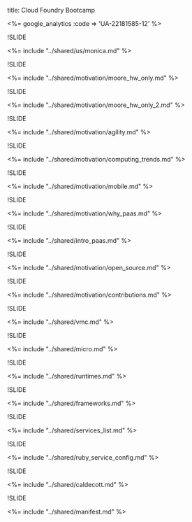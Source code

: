 title: Cloud Foundry Bootcamp

<%= google_analytics :code => 'UA-22181585-12' %>

!SLIDE

<%= include "../shared/us/monica.md" %>

!SLIDE

<%= include "../shared/motivation/moore_hw_only.md" %>

!SLIDE

<%= include "../shared/motivation/moore_hw_only_2.md" %>

!SLIDE

<%= include "../shared/motivation/agility.md" %>

!SLIDE

<%= include "../shared/motivation/computing_trends.md" %>

!SLIDE

<%= include "../shared/motivation/mobile.md" %>

!SLIDE

<%= include "../shared/motivation/why_paas.md" %>

!SLIDE

<%= include "../shared/intro_paas.md" %>

!SLIDE

<%= include "../shared/motivation/open_source.md" %>

!SLIDE

<%= include "../shared/motivation/contributions.md" %>

!SLIDE

<%= include "../shared/vmc.md" %>

!SLIDE

<%= include "../shared/micro.md" %>

!SLIDE

<%= include "../shared/runtimes.md" %>

!SLIDE

<%= include "../shared/frameworks.md" %>

!SLIDE

<%= include "../shared/services_list.md" %>

!SLIDE

<%= include "../shared/ruby_service_config.md" %>

!SLIDE

<%= include "../shared/caldecott.md" %>

!SLIDE

<%= include "../shared/manifest.md" %>







